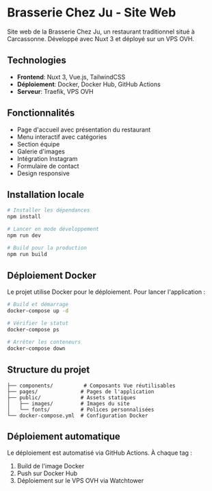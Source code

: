 # Brasserie Chez Ju - Site Web

Site web de la Brasserie Chez Ju, un restaurant traditionnel situé à Carcassonne. Développé avec Nuxt 3 et déployé sur un VPS OVH.

## Technologies

- **Frontend**: Nuxt 3, Vue.js, TailwindCSS
- **Déploiement**: Docker, Docker Hub, GitHub Actions
- **Serveur**: Traefik, VPS OVH

## Fonctionnalités

- Page d'accueil avec présentation du restaurant
- Menu interactif avec catégories
- Section équipe
- Galerie d'images
- Intégration Instagram
- Formulaire de contact
- Design responsive

## Installation locale

```bash
# Installer les dépendances
npm install

# Lancer en mode développement
npm run dev

# Build pour la production
npm run build
```

## Déploiement Docker

Le projet utilise Docker pour le déploiement. Pour lancer l'application :

```bash
# Build et démarrage
docker-compose up -d

# Vérifier le statut
docker-compose ps

# Arrêter les conteneurs
docker-compose down
```

## Structure du projet

```
├── components/          # Composants Vue réutilisables
├── pages/              # Pages de l'application
├── public/             # Assets statiques
│   ├── images/         # Images du site
│   └── fonts/          # Polices personnalisées
└── docker-compose.yml  # Configuration Docker
```

## Déploiement automatique

Le déploiement est automatisé via GitHub Actions. À chaque tag :
1. Build de l'image Docker
2. Push sur Docker Hub
3. Déploiement sur le VPS OVH via Watchtower
